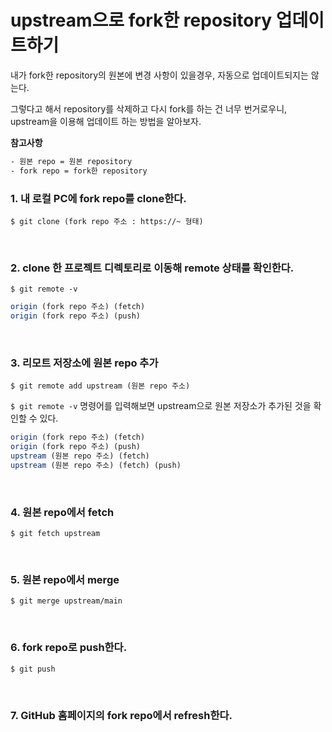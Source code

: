 # upstream으로 fork한 repository 업데이트하기

내가 fork한 repository의 원본에 변경 사항이 있을경우, 자동으로 업데이트되지는 않는다.

그렇다고 해서 repository를 삭제하고 다시 fork를 하는 건 너무 번거로우니, upstream을 이용해 업데이트 하는 방법을 알아보자.

**참고사항**

```bash
- 원본 repo = 원본 repository
- fork repo = fork한 repository
```

### 1. 내 로컬 PC에 fork repo를 clone한다.

`$ git clone (fork repo 주소 : https://~ 형태)`

<br />

### 2. clone 한 프로젝트 디렉토리로 이동해 remote 상태를 확인한다.

`$ git remote -v`

```javascript
origin (fork repo 주소) (fetch)
origin (fork repo 주소) (push)
```

<br />

### 3. 리모트 저장소에 원본 repo 추가

`$ git remote add upstream (원본 repo 주소)`

`$ git remote -v` 명령어를 입력해보면 upstream으로 원본 저장소가 추가된 것을 확인할 수 있다.

```javascript
origin (fork repo 주소) (fetch)
origin (fork repo 주소) (push)
upstream (원본 repo 주소) (fetch)
upstream (원본 repo 주소) (fetch) (push)
```

<br />

### 4. 원본 repo에서 fetch

`$ git fetch upstream`

<br />

### 5. 원본 repo에서 merge

`$ git merge upstream/main`

<br />

### 6. fork repo로 push한다.

`$ git push`

<br />

### 7. GitHub 홈페이지의 fork repo에서 refresh한다.
